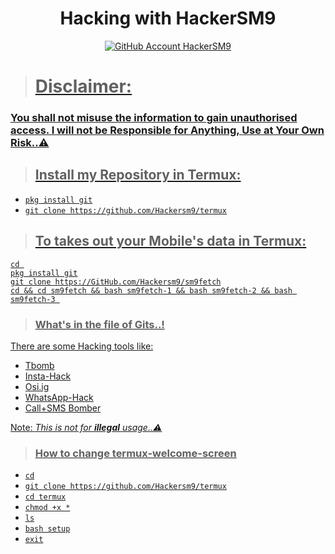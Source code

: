  <h1 align="center"> Hacking with HackerSM9 </h1>
<p align="center">
<a href="https://github.com/Hackersm9/"><img src="https://img.shields.io/badge/github-HackerSM9-black.svg?style=social&logo=github"
alt="GitHub Account HackerSM9">
</p>

># Disclaimer: 

### You shall not misuse the information to gain unauthorised access. I will not be Responsible for Anything, Use at Your Own Risk..⚠️

>## Install my Repository in Termux:

* `pkg install git`
* `git clone https://github.com/Hackersm9/termux`

>## To takes out your Mobile's data in Termux:

```
cd 
pkg install git
git clone https://GitHub.com/Hackersm9/sm9fetch
cd && cd sm9fetch && bash sm9fetch-1 && bash sm9fetch-2 && bash sm9fetch-3 
```

>### What's in the file of Gits..! 
There are some Hacking tools like:

* Tbomb
* Insta-Hack
* Osi.ig
* WhatsApp-Hack
* Call+SMS Bomber

Note: *This is not for **illegal** usage..⚠️*

>### How to change termux-welcome-screen
* `cd`
* `git clone https://github.com/Hackersm9/termux`
* `cd termux` 
* `chmod +x *`
* `ls`
* `bash setup`
* `exit`


